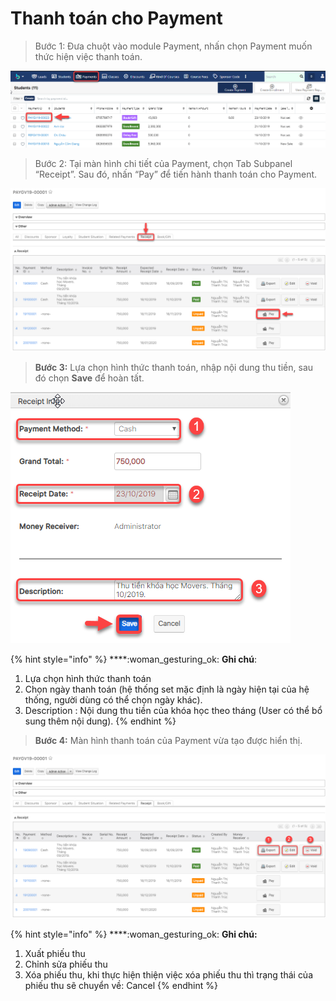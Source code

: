 # Thanh toán cho Payment

> Bước 1: Đưa chuột vào module Payment, nhấn chọn Payment muốn thức hiện việc thanh toán.

![](../../.gitbook/assets/ThanhToanChoPayment1.png)

> Bước 2: Tại màn hình chi tiết của Payment, chọn Tab Subpanel “Receipt”. Sau đó, nhấn “Pay” để tiến hành thanh toán cho Payment.

![](../../.gitbook/assets/ThanhToanChoPayment2.png)

> **Bước 3:**&#x20;
> Lựa chọn hình thức thanh toán, nhập nội dung thu tiền, sau đó chọn **Save** để hoàn tất.

![](../../.gitbook/assets/ThanhToanChoPayment3.png)

{% hint style="info" %}
****:woman\_gesturing\_ok: **Ghi chú**:

1. Lựa chọn hình thức thanh toán
2. Chọn ngày thanh toán (hệ thống set mặc định là ngày hiện tại của hệ thống, người dùng có thể chọn ngày khác).&#x20;
3. Description : Nội dung thu tiền của khóa học theo tháng (User có thể bổ sung thêm nội dung).
{% endhint %}

> **Bước 4:**&#x20;
> Màn hình thanh toán của Payment vừa tạo được hiển thị.

![](../../.gitbook/assets/ThanhToanChoPayment4.png)

{% hint style="info" %}
****:woman\_gesturing\_ok: **Ghi chú:**

1. Xuất phiếu thu
2. Chỉnh sửa phiếu thu
3. Xóa phiếu thu, khi thực hiện thiện việc xóa phiếu thu thì trạng thái của phiếu thu sẽ chuyển về: Cancel
{% endhint %}
